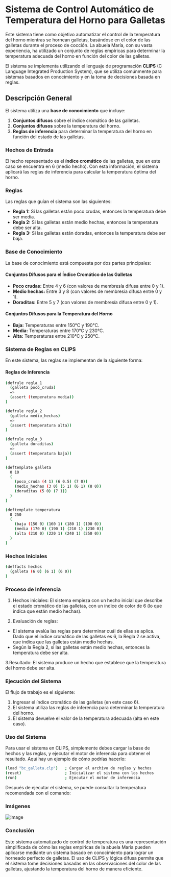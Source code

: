 # Sistema de Control Automático de Temperatura del Horno para Galletas

Este sistema tiene como objetivo automatizar el control de la temperatura del horno mientras se hornean galletas, basándose en el color de las galletas durante el proceso de cocción. La abuela María, con su vasta experiencia, ha utilizado un conjunto de reglas empíricas para determinar la temperatura adecuada del horno en función del color de las galletas.

El sistema se implementa utilizando el lenguaje de programación **CLIPS** (C Language Integrated Production System), que se utiliza comúnmente para sistemas basados en conocimiento y en la toma de decisiones basada en reglas.

## Descripción General

El sistema utiliza una **base de conocimiento** que incluye:

1. **Conjuntos difusos** sobre el índice cromático de las galletas.
2. **Conjuntos difusos** sobre la temperatura del horno.
3. **Reglas de inferencia** para determinar la temperatura del horno en función del estado de las galletas.

### Hechos de Entrada

El hecho representado es el **índice cromático** de las galletas, que en este caso se encuentra en 6 (medio hecho). Con esta información, el sistema aplicará las reglas de inferencia para calcular la temperatura óptima del horno.

### Reglas

Las reglas que guían el sistema son las siguientes:

- **Regla 1:** Si las galletas están poco crudas, entonces la temperatura debe ser media.
- **Regla 2:** Si las galletas están medio hechas, entonces la temperatura debe ser alta.
- **Regla 3:** Si las galletas están doradas, entonces la temperatura debe ser baja.

### Base de Conocimiento

La base de conocimiento está compuesta por dos partes principales:

#### Conjuntos Difusos para el Índice Cromático de las Galletas
- **Poco crudas:** Entre 4 y 6 (con valores de membresía difusa entre 0 y 1).
- **Medio hechas:** Entre 3 y 8 (con valores de membresía difusa entre 0 y 1).
- **Doraditas:** Entre 5 y 7 (con valores de membresía difusa entre 0 y 1).

#### Conjuntos Difusos para la Temperatura del Horno
- **Baja:** Temperaturas entre 150°C y 190°C.
- **Media:** Temperaturas entre 170°C y 230°C.
- **Alta:** Temperaturas entre 210°C y 250°C.

### Sistema de Reglas en CLIPS

En este sistema, las reglas se implementan de la siguiente forma:

#### Reglas de Inferencia

```sh
(defrule regla_1
  (galleta poco_cruda)
  =>
  (assert (temperatura media))
)

(defrule regla_2
  (galleta medio_hechas)
  =>
  (assert (temperatura alta))
)

(defrule regla_3
  (galleta doraditas)
  =>
  (assert (temperatura baja))
)

(deftemplate galleta
  0 10
  (
    (poco_cruda (4 1) (6 0.5) (7 0))
    (medio_hechas (3 0) (5 1) (6 1) (8 0))
    (doraditas (5 0) (7 1))
  )
)

(deftemplate temperatura
  0 250
  (
    (baja (150 0) (160 1) (180 1) (190 0))
    (media (170 0) (190 1) (210 1) (230 0))
    (alta (210 0) (220 1) (240 1) (250 0))
  )
)
```

### Hechos Iniciales
```sh
(deffacts hechos
  (galleta (6 0) (6 1) (6 0))
)

```

### Proceso de Inferencia
1. Hechos iniciales:
El sistema empieza con un hecho inicial que describe el estado cromático de las galletas, con un índice de color de 6 (lo que indica que están medio hechas).

2. Evaluación de reglas:
* El sistema evalúa las reglas para determinar cuál de ellas se aplica. Dado que el índice cromático de las galletas es 6, la Regla 2 se activa, que indica que las galletas están medio hechas.
* Según la Regla 2, si las galletas están medio hechas, entonces la temperatura debe ser alta.

3.Resultado: El sistema produce un hecho que establece que la temperatura del horno debe ser alta.

### Ejecución del Sistema
El flujo de trabajo es el siguiente:
1. Ingresar el índice cromático de las galletas (en este caso 6).
2. El sistema utiliza las reglas de inferencia para determinar la temperatura del horno.
3. El sistema devuelve el valor de la temperatura adecuada (alta en este caso).

### Uso del Sistema
Para usar el sistema en CLIPS, simplemente debes cargar la base de hechos y las reglas, y ejecutar el motor de inferencia para obtener el resultado. Aquí hay un ejemplo de cómo podrías hacerlo:
```sh
(load "bc_galleta.clp")   ; Cargar el archivo de reglas y hechos
(reset)                   ; Inicializar el sistema con los hechos
(run)                     ; Ejecutar el motor de inferencia
```
Después de ejecutar el sistema, se puede consultar la temperatura recomendada con el comando:

### Imágenes
![image](https://github.com/user-attachments/assets/050c4d9e-437e-4c45-b008-bd7dc29521ee)

### Conclusión
Este sistema automatizado de control de temperatura es una representación simplificada de cómo las reglas empíricas de la abuela María pueden aplicarse mediante un sistema basado en conocimiento para lograr un horneado perfecto de galletas. El uso de CLIPS y lógica difusa permite que el sistema tome decisiones basadas en las observaciones del color de las galletas, ajustando la temperatura del horno de manera eficiente.
